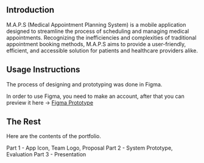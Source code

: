 
## Introduction

M.A.P.S (Medical Appointment Planning System) is a mobile application designed to streamline the process of scheduling and managing medical appointments. Recognizing the inefficiencies and complexities of traditional appointment booking methods, M.A.P.S aims to provide a user-friendly, efficient, and accessible solution for patients and healthcare providers alike.

## Usage Instructions

The process of designing and prototyping was done in Figma.

In order to use Figma, you need to make an account, after that you can preview it here -> [Figma Prototype](https://www.figma.com/design/DFnyEJCQBGnrg6qIl9AxSC/M.A.P.S?node-id=0-1&t=92OKD7zo7Y6YnlCD-1)


## The Rest

Here are the contents of the portfolio.

Part 1 - App Icon, Team Logo, Proposal
Part 2 - System Prototype, Evaluation
Part 3 - Presentation
